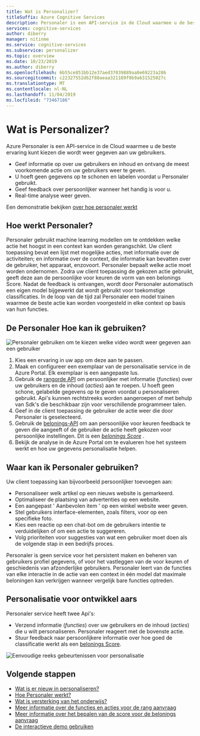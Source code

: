```yaml
---
title: Wat is Personalizer?
titleSuffix: Azure Cognitive Services
description: Personaler is een API-service in de Cloud waarmee u de beste ervaring kunt kiezen die aan uw gebruikers wordt weer gegeven, en leer vanuit hun realtime gedrag.
services: cognitive-services
author: diberry
manager: nitinme
ms.service: cognitive-services
ms.subservice: personalizer
ms.topic: overview
ms.date: 10/23/2019
ms.author: diberry
ms.openlocfilehash: 6b55ce851bb12e37aed37039889aa8e69223a286
ms.sourcegitcommit: c22327552d62f88aeaa321189f9b9a631525027c
ms.translationtype: MT
ms.contentlocale: nl-NL
ms.lasthandoff: 11/04/2019
ms.locfileid: "73467186"
---
```

# <a name="what-is-personalizer"></a>Wat is Personalizer?

Azure Personaler is een API-service in de Cloud waarmee u de beste ervaring kunt kiezen die wordt weer gegeven aan uw gebruikers.

* Geef informatie op over uw gebruikers en inhoud en ontvang de meest voorkomende actie om uw gebruikers weer te geven. 
* U hoeft geen gegevens op te schonen en labelen voordat u Personaler gebruikt.
* Geef feedback over persoonlijker wanneer het handig is voor u. 
* Real-time analyse weer geven. 

Een demonstratie bekijken [over hoe personaler werkt](https://personalizercontentdemo.azurewebsites.net/)

## <a name="how-does-personalizer-work"></a>Hoe werkt Personaler?

Personaler gebruikt machine learning modellen om te ontdekken welke actie het hoogst in een context kan worden gerangschikt. Uw client toepassing bevat een lijst met mogelijke acties, met informatie over de activiteiten; en informatie over de context, die informatie kan bevatten over de gebruiker, het apparaat, enzovoort. Personaler bepaalt welke actie moet worden ondernomen. Zodra uw client toepassing de gekozen actie gebruikt, geeft deze aan de persoonlijke voor keuren de vorm van een belonings Score. Nadat de feedback is ontvangen, wordt door Personaler automatisch een eigen model bijgewerkt dat wordt gebruikt voor toekomstige classificaties. In de loop van de tijd zal Personaler een model trainen waarmee de beste actie kan worden voorgesteld in elke context op basis van hun functies.

## <a name="how-do-i-use-the-personalizer"></a>De Personaler Hoe kan ik gebruiken?

![Personaler gebruiken om te kiezen welke video wordt weer gegeven aan een gebruiker](media/what-is-personalizer/personalizer-example-highlevel.png)

1. Kies een ervaring in uw app om deze aan te passen.
1. Maak en configureer een exemplaar van de personalisatie service in de Azure Portal. Elk exemplaar is een aangepaste lus.
1. Gebruik de [rangorde API](https://westus2.dev.cognitive.microsoft.com/docs/services/personalizer-api/operations/Rank) om persoonlijker met informatie (_functies_) over uw gebruikers en de inhoud (_acties_) aan te roepen. U hoeft geen schone, gelabelde gegevens op te geven voordat u personaliseren gebruikt. Api's kunnen rechtstreeks worden aangeroepen of met behulp van Sdk's die beschikbaar zijn voor verschillende programmeer talen.
1. Geef in de client toepassing de gebruiker de actie weer die door Personaler is geselecteerd.
1. Gebruik de [belonings-API](https://westus2.dev.cognitive.microsoft.com/docs/services/personalizer-api/operations/Reward) om aan persoonlijke voor keuren feedback te geven die aangeeft of de gebruiker de actie heeft gekozen voor persoonlijke instellingen. Dit is een _[belonings Score](concept-rewards.md)_ .
1. Bekijk de analyse in de Azure Portal om te evalueren hoe het systeem werkt en hoe uw gegevens personalisatie helpen.

## <a name="where-can-i-use-personalizer"></a>Waar kan ik Personaler gebruiken?

Uw client toepassing kan bijvoorbeeld persoonlijker toevoegen aan:

* Personaliseer welk artikel op een nieuws website is gemarkeerd.    
* Optimaliseer de plaatsing van advertenties op een website.
* Een aangepast ' Aanbevolen item ' op een winkel website weer geven.
* Stel gebruikers interface-elementen, zoals filters, voor op een specifieke foto.
* Kies een reactie op een chat-bot om de gebruikers intentie te verduidelijken of om een actie te suggereren.
* Volg prioriteiten voor suggesties van wat een gebruiker moet doen als de volgende stap in een bedrijfs proces.

Personaler is geen service voor het persistent maken en beheren van gebruikers profiel gegevens, of voor het vastleggen van de voor keuren of geschiedenis van afzonderlijke gebruikers. Personaler leert van de functies van elke interactie in de actie van een context in één model dat maximale beloningen kan verkrijgen wanneer vergelijk bare functies optreden. 

## <a name="personalization-for-developers"></a>Personalisatie voor ontwikkel aars

Personaler service heeft twee Api's:

* Verzend informatie (_functies_) over uw gebruikers en de inhoud (_acties_) die u wilt personaliseren. Personaler reageert met de bovenste actie.
* Stuur feedback naar persoonlijkere informatie over hoe goed de classificatie werkt als een [belonings Score](concept-rewards.md). 

![Eenvoudige reeks gebeurtenissen voor personalisatie](media/what-is-personalizer/personalization-intro.png)

## <a name="next-steps"></a>Volgende stappen

* [Wat is er nieuw in personaliseren?](whats-new.md)
* [Hoe Personaler werkt?](how-personalizer-works.md)
* [Wat is versterking van het onderwijs?](concepts-reinforcement-learning.md)
* [Meer informatie over de functies en acties voor de rang aanvraag](concepts-features.md)
* [Meer informatie over het bepalen van de score voor de belonings aanvraag](concept-rewards.md)
* [De interactieve demo gebruiken](https://personalizationdemo.azurewebsites.net/)
